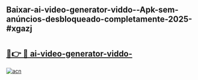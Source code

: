 ## Baixar-ai-video-generator-viddo--Apk-sem-anúncios-desbloqueado-completamente-2025-#xgazj

# <h2><a href="https://ainizakaria.my?title=ai-video-generator-viddo-&ref=20M">🔗👉 🔴 ai-video-generator-viddo-</a></h2>

[![acn](https://github.com/user-attachments/assets/0f9c940e-d8b0-45ae-aac7-cd30a18b3e1c)](https://ainizakaria.my?title=ai-video-generator-viddo-&ref=20M)

